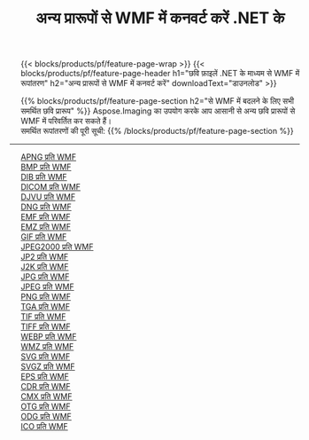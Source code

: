 ﻿---
title: अन्य प्रारूपों से WMF में कनवर्ट करें .NET के 
weight: 3920
url: /hi/net/conversion/to/wmf 
lang: hi
langdirlevel: 2
locales: zh-hans,ja,it,ru,de,es,fr,nl,id,lt,pl,pt,vi,tr,ko,zh-hant,ar,hi,th,sv,cs,uk,he
description: Aspose.Imaging का उपयोग करके आप अन्य प्रारूपों से WMF में आसानी से रूपांतरित कर सकते हैं
---

{{< blocks/products/pf/feature-page-wrap >}}
{{< blocks/products/pf/feature-page-header h1="छवि फ़ाइलें .NET के माध्यम से WMF में रूपांतरण" h2="अन्य प्रारूपों से WMF में कनवर्ट करें" downloadText="डाउनलोड" >}}


{{% blocks/products/pf/feature-page-section  h2="से WMF में बदलने के लिए सभी समर्थित छवि प्रारूप" %}}
Aspose.Imaging का उपयोग करके आप आसानी से अन्य छवि प्रारूपों से WMF में परिवर्तित कर सकते हैं।
<br/>
समर्थित रूपांतरणों की पूरी सूची:
{{% /blocks/products/pf/feature-page-section %}}
<div class="container-fluid productfamilypage bg-gray">
    <div class="convertypes bg-gray agp-content section">
        <div class="container">
		<hr style="margin-left:-20px;"/>
		<div class="row other-converters">
		    <div class='col-md-2 other-converter remove-lp remove-rp'><a href="/imaging/hi/net/conversion/apng-to-wmf" >APNG प्रति WMF</a></div>
<div class='col-md-2 other-converter remove-lp remove-rp'><a href="/imaging/hi/net/conversion/bmp-to-wmf" >BMP प्रति WMF</a></div>
<div class='col-md-2 other-converter remove-lp remove-rp'><a href="/imaging/hi/net/conversion/dib-to-wmf" >DIB प्रति WMF</a></div>
<div class='col-md-2 other-converter remove-lp remove-rp'><a href="/imaging/hi/net/conversion/dicom-to-wmf" >DICOM प्रति WMF</a></div>
<div class='col-md-2 other-converter remove-lp remove-rp'><a href="/imaging/hi/net/conversion/djvu-to-wmf" >DJVU प्रति WMF</a></div>
<div class='col-md-2 other-converter remove-lp remove-rp'><a href="/imaging/hi/net/conversion/dng-to-wmf" >DNG प्रति WMF</a></div>
<div class='col-md-2 other-converter remove-lp remove-rp'><a href="/imaging/hi/net/conversion/emf-to-wmf" >EMF प्रति WMF</a></div>
<div class='col-md-2 other-converter remove-lp remove-rp'><a href="/imaging/hi/net/conversion/emz-to-wmf" >EMZ प्रति WMF</a></div>
<div class='col-md-2 other-converter remove-lp remove-rp'><a href="/imaging/hi/net/conversion/gif-to-wmf" >GIF प्रति WMF</a></div>
<div class='col-md-2 other-converter remove-lp remove-rp'><a href="/imaging/hi/net/conversion/jpeg2000-to-wmf" >JPEG2000 प्रति WMF</a></div>
<div class='col-md-2 other-converter remove-lp remove-rp'><a href="/imaging/hi/net/conversion/jp2-to-wmf" >JP2 प्रति WMF</a></div>
<div class='col-md-2 other-converter remove-lp remove-rp'><a href="/imaging/hi/net/conversion/j2k-to-wmf" >J2K प्रति WMF</a></div>
<div class='col-md-2 other-converter remove-lp remove-rp'><a href="/imaging/hi/net/conversion/jpg-to-wmf" >JPG प्रति WMF</a></div>
<div class='col-md-2 other-converter remove-lp remove-rp'><a href="/imaging/hi/net/conversion/jpeg-to-wmf" >JPEG प्रति WMF</a></div>
<div class='col-md-2 other-converter remove-lp remove-rp'><a href="/imaging/hi/net/conversion/png-to-wmf" >PNG प्रति WMF</a></div>
<div class='col-md-2 other-converter remove-lp remove-rp'><a href="/imaging/hi/net/conversion/tga-to-wmf" >TGA प्रति WMF</a></div>
<div class='col-md-2 other-converter remove-lp remove-rp'><a href="/imaging/hi/net/conversion/tif-to-wmf" >TIF प्रति WMF</a></div>
<div class='col-md-2 other-converter remove-lp remove-rp'><a href="/imaging/hi/net/conversion/tiff-to-wmf" >TIFF प्रति WMF</a></div>
<div class='col-md-2 other-converter remove-lp remove-rp'><a href="/imaging/hi/net/conversion/webp-to-wmf" >WEBP प्रति WMF</a></div>
<div class='col-md-2 other-converter remove-lp remove-rp'><a href="/imaging/hi/net/conversion/wmz-to-wmf" >WMZ प्रति WMF</a></div>
<div class='col-md-2 other-converter remove-lp remove-rp'><a href="/imaging/hi/net/conversion/svg-to-wmf" >SVG प्रति WMF</a></div>
<div class='col-md-2 other-converter remove-lp remove-rp'><a href="/imaging/hi/net/conversion/svgz-to-wmf" >SVGZ प्रति WMF</a></div>
<div class='col-md-2 other-converter remove-lp remove-rp'><a href="/imaging/hi/net/conversion/eps-to-wmf" >EPS प्रति WMF</a></div>
<div class='col-md-2 other-converter remove-lp remove-rp'><a href="/imaging/hi/net/conversion/cdr-to-wmf" >CDR प्रति WMF</a></div>
<div class='col-md-2 other-converter remove-lp remove-rp'><a href="/imaging/hi/net/conversion/cmx-to-wmf" >CMX प्रति WMF</a></div>
<div class='col-md-2 other-converter remove-lp remove-rp'><a href="/imaging/hi/net/conversion/otg-to-wmf" >OTG प्रति WMF</a></div>
<div class='col-md-2 other-converter remove-lp remove-rp'><a href="/imaging/hi/net/conversion/odg-to-wmf" >ODG प्रति WMF</a></div>
<div class='col-md-2 other-converter remove-lp remove-rp'><a href="/imaging/hi/net/conversion/ico-to-wmf" >ICO प्रति WMF</a></div>
                </div>
        </div>
    </div>
</div>
<br/>

